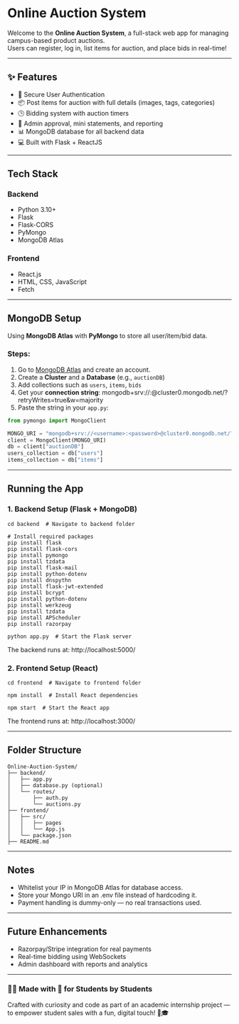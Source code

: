 # Online Auction System

Welcome to the **Online Auction System**, a full-stack web app for managing campus-based product auctions.  
Users can register, log in, list items for auction, and place bids in real-time!

---

## ✨ Features

- 🔐 Secure User Authentication  
- 📦 Post items for auction with full details (images, tags, categories)  
- 🕒 Bidding system with auction timers  
- 🧾 Admin approval, mini statements, and reporting  
- 📊 MongoDB database for all backend data  
- 💻 Built with Flask + ReactJS

---

## Tech Stack
### Backend
- Python 3.10+  
- Flask  
- Flask-CORS  
- PyMongo  
- MongoDB Atlas

### Frontend
- React.js  
- HTML, CSS, JavaScript  
- Fetch

---

## MongoDB Setup
Using **MongoDB Atlas** with **PyMongo** to store all user/item/bid data.

### Steps:
1. Go to [MongoDB Atlas](https://www.mongodb.com/cloud/atlas/register) and create an account.
2. Create a **Cluster** and a **Database** (e.g., `auctionDB`)
3. Add collections such as `users`, `items`, `bids`
4. Get your **connection string**:
mongodb+srv://<username>:<password>@cluster0.mongodb.net/?retryWrites=true&w=majority
5. Paste the string in your `app.py`:
```python
from pymongo import MongoClient

MONGO_URI = "mongodb+srv://<username>:<password>@cluster0.mongodb.net/?retryWrites=true&w=majority"
client = MongoClient(MONGO_URI)
db = client["auctionDB"]
users_collection = db["users"]
items_collection = db["items"]
```

---

## Running the App
### 1. Backend Setup (Flask + MongoDB)
```text
cd backend  # Navigate to backend folder

# Install required packages
pip install flask 
pip install flask-cors 
pip install pymongo
pip install tzdata
pip install flask-mail
pip install python-dotenv
pip install dnspythn 
pip install flask-jwt-extended
pip install bcrypt 
pip install python-dotenv 
pip install werkzeug 
pip install tzdata
pip install APScheduler
pip install razorpay

python app.py  # Start the Flask server

```
The backend runs at: http://localhost:5000/

### 2. Frontend Setup (React)
```text
cd frontend  # Navigate to frontend folder

npm install  # Install React dependencies

npm start  # Start the React app

```
The frontend runs at: http://localhost:3000/

---

## Folder Structure

```text
Online-Auction-System/
├── backend/
│   ├── app.py
│   ├── database.py (optional)
│   └── routes/
│       ├── auth.py
│       └── auctions.py
├── frontend/
│   ├── src/
│   │   ├── pages
│   │   └── App.js
│   └── package.json
├── README.md
```

---

## Notes
- Whitelist your IP in MongoDB Atlas for database access.
- Store your Mongo URI in an .env file instead of hardcoding it.
- Payment handling is dummy-only — no real transactions used.

---

## Future Enhancements
- Razorpay/Stripe integration for real payments
- Real-time bidding using WebSockets
- Admin dashboard with reports and analytics

---

### 👩‍💻 Made with 💙 for Students by Students
Crafted with curiosity and code as part of an academic internship project — to empower student sales with a fun, digital touch! 🚀🎓
